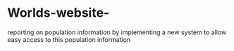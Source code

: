 # Worlds-website-
 reporting on population information by implementing a new system to allow easy access to this population information
